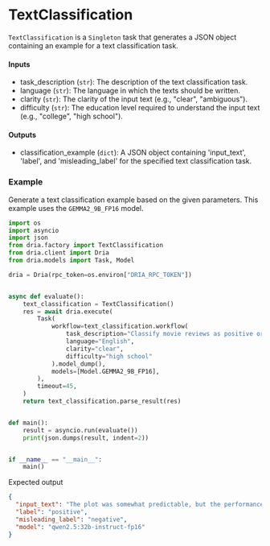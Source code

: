 # TextClassification

`TextClassification` is a `Singleton` task that generates a JSON object containing an example for a text classification task.

#### Inputs
- task_description (`str`): The description of the text classification task.
- language (`str`): The language in which the texts should be written.
- clarity (`str`): The clarity of the input text (e.g., "clear", "ambiguous").
- difficulty (`str`): The education level required to understand the input text (e.g., "college", "high school").

#### Outputs
- classification_example (`dict`): A JSON object containing 'input_text', 'label', and 'misleading_label' for the specified text classification task.

### Example

Generate a text classification example based on the given parameters. This example uses the `GEMMA2_9B_FP16` model.

```python
import os
import asyncio
import json
from dria.factory import TextClassification
from dria.client import Dria
from dria.models import Task, Model

dria = Dria(rpc_token=os.environ["DRIA_RPC_TOKEN"])


async def evaluate():
    text_classification = TextClassification()
    res = await dria.execute(
        Task(
            workflow=text_classification.workflow(
                task_description="Classify movie reviews as positive or negative",
                language="English",
                clarity="clear",
                difficulty="high school"
            ).model_dump(),
            models=[Model.GEMMA2_9B_FP16],
        ),
        timeout=45,
    )
    return text_classification.parse_result(res)


def main():
    result = asyncio.run(evaluate())
    print(json.dumps(result, indent=2))


if __name__ == "__main__":
    main()
```

Expected output

```json
{
  "input_text": "The plot was somewhat predictable, but the performances were top-notch and kept me engaged throughout.",
  "label": "positive",
  "misleading_label": "negative",
  "model": "qwen2.5:32b-instruct-fp16"
}
```